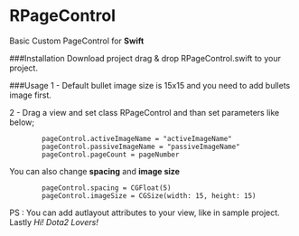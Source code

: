# RPageControl
Basic Custom PageControl for **Swift**

###Installation 
Download project drag & drop RPageControl.swift to your project. 

###Usage
1 - Default bullet image size is 15x15 and you need to add bullets image first. 

2 - Drag a view and set class RPageControl and than set parameters like below;


            pageControl.activeImageName = "activeImageName"
            pageControl.passiveImageName = "passiveImageName"
            pageControl.pageCount = pageNumber
           
You can also change **spacing** and **image size**

            pageControl.spacing = CGFloat(5)
            pageControl.imageSize = CGSize(width: 15, height: 15)

PS : You can add autlayout attributes to your view, like in sample project. Lastly *Hi! Dota2 Lovers!* 
